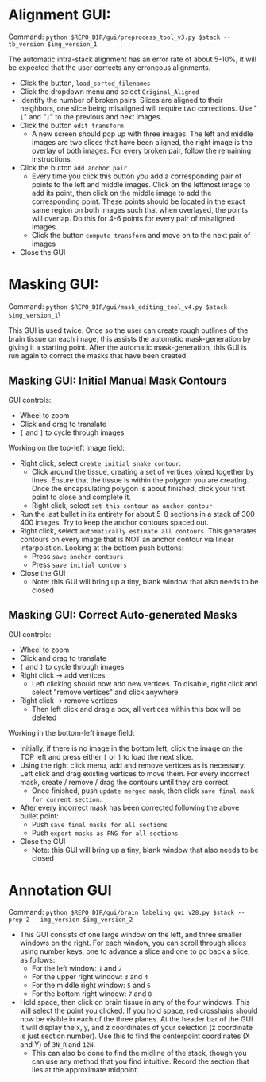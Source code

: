 # Alignment GUI:
Command: `python $REPO_DIR/gui/preprocess_tool_v3.py $stack --tb_version $img_version_1`

The automatic intra-stack alignment has an error rate of about 5-10%, it will be expected that the user corrects any erroneous alignments.
  - Click the button, `load_sorted_filenames`
  - Click the dropdown menu and select `Original_Aligned`
  - Identify the number of broken pairs. Slices are aligned to their neighbors, one slice being misaligned will require two corrections. Use "`[`" and "`]`" to the previous and next images.
  - Click the button `edit transform`
    - A new screen should pop up with three images. The left and middle images are two slices that have been aligned, the right image is the overlay of both images. For every broken pair, follow the remaining instructions.
  - Click the button `add anchor pair`
    - Every time you click this button you add a corresponding pair of points to the left and middle images. Click on the leftmost image to add its point, then click on the middle image to add the corresponding point. These points should be located in the exact same region on both images such that when overlayed, the points will overlap. Do this for 4-6 points for every pair of misaligned images.
    - Click the button `compute transform` and move on to the next pair of images
  - Close the GUI

# Masking GUI:
Command: `python $REPO_DIR/gui/mask_editing_tool_v4.py $stack $img_version_1`\

This GUI is used twice. Once so the user can create rough outlines of the brain tissue on each image, this assists the automatic mask-generation by giving it a starting point. After the automatic mask-generation, this GUI is run again to correct the masks that have been created.

## Masking GUI: Initial Manual Mask Contours
GUI controls:
- Wheel to zoom
- Click and drag to translate
- `[` and `]` to cycle through images

Working on the top-left image field:
  - Right click, select `create initial snake contour`.
    - Click around the tissue, creating a set of vertices joined together by lines. Ensure that the tissue is within the polygon you are creating. Once the encapsulating polygon is about finished, click your first point to close and complete it.
    - Right click, select `set this contour as anchor contour`
  - Run the last bullet in its entirety for about 5-8 sections in a stack of 300-400 images. Try to keep the anchor contours spaced out.
  - Right click, select `automatically estimate all contours`. This generates contours on every image that is NOT an anchor contour via linear interpolation.
  Looking at the bottom push buttons: 
    - Press `save anchor contours`
    - Press `save initial contours`
  - Close the GUI
    - Note: this GUI will bring up a tiny, blank window that also needs to be closed

## Masking GUI: Correct Auto-generated Masks
GUI controls:
- Wheel to zoom
- Click and drag to translate
- `[` and `]` to cycle through images
- Right click -> add vertices
  - Left clicking should now add new vertices. To disable, right click and select "remove vertices" and click anywhere
- Right click -> remove vertices
  - Then left click and drag a box, all vertices within this box will be deleted

Working in the bottom-left image field:
  - Initially, if there is no image in the bottom left, click the image on the TOP left and press either `[` or `]` to load the next slice.
  - Using the right click menu, add and remove vertices as is necessary. Left click and drag existing vertices to move them. For every incorrect mask, create / remove / drag the contours until they are correct.
    - Once finished, push `update merged mask`, then click `save final mask for current section`.
  - After every incorrect mask has been corrected following the above bullet point:
    - Push `save final masks for all sections`
    - Push `export masks as PNG for all sections`
  - Close the GUI
    - Note: this GUI will bring up a tiny, blank window that also needs to be closed

# Annotation GUI
Command: `python $REPO_DIR/gui/brain_labeling_gui_v28.py $stack --prep 2 --img_version $img_version_2`

- This GUI consists of one large window on the left, and three smaller windows on the right. For each window, you can scroll through slices using number keys, one to advance a slice and one to go back a slice, as follows:
  - For the left window: `1` and `2`
  - For the upper right window: `3` and `4`
  - For the middle right window: `5` and `6`
  - For the bottom right window: `7` and `8`
- Hold space, then click on brain tissue in any of the four windows. This will select the point you clicked. If you hold space, red crosshairs should now be visible in each of the three planes. At the header bar of the GUI it will display the x, y, and z coordinates of your selection (z coordinate is just section number). Use this to find the centerpoint coordinates (X and Y) of `3N_R` and `12N`.
  - This can also be done to find the midline of the stack, though you can use any method that you find intuitive. Record the section that lies at the approximate midpoint.
